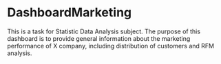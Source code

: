 # DashboardMarketing
This is a task for Statistic Data Analysis subject. The purpose of this dashboard is to provide general information about the marketing performance of X company, including distribution of customers and RFM analysis.
